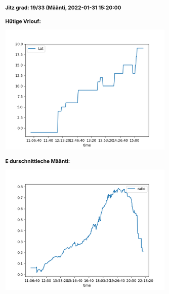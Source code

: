 ### Jitz grad: 19/33 (Määnti, 2022-01-31 15:20:00

### Hütige Vrlouf:
![Graph](Today.png)

### E durschnittleche Määnti:
![Graph](Määnti.png)